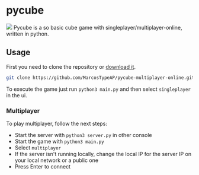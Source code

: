 # pycube
<img src="https://i.ibb.co/H45zQ4F/pycube.png">
Pycube is a so basic cube game with singleplayer/multiplayer-online, written in python.

Usage
-----

First you need to clone the repository or [download it](https://github.com/MarcosTypeAP/pycube-multiplayer-online/archive/refs/heads/main.zip).

```bash
git clone https://github.com/MarcosTypeAP/pycube-multiplayer-online.git
```

To execute the game just run `python3 main.py` and then select `singleplayer` in the ui.

### Multiplayer

To play multiplayer, follow the next steps:
- Start the server with `python3 server.py` in other console
- Start the game with `python3 main.py`
- Select `multiplayer`
- If the server isn't running locally, change the local IP for the server IP on your local network or a public one
- Press Enter to connect
